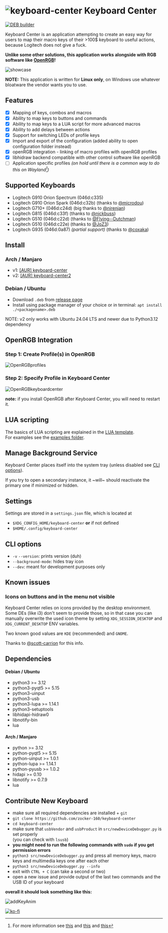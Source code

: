 # ![keyboard-center](images/g910-icon.png) Keyboard Center

[![DEB builder](https://github.com/zocker-160/keyboard-center/actions/workflows/debbuilder.yml/badge.svg)](https://github.com/zocker-160/keyboard-center/actions/workflows/debbuilder.yml)

Keyboard Center is an application attempting to create an easy way for users to map their macro keys of their >100$ keyboard to useful actions, because Logitech does not give a fuck.

**Unlike some other solutions, this application works alongside with RGB software like [OpenRGB](https://openrgb.org/)!**

![showcase](images/animation2.gif)

**NOTE:** This application is written for **Linux only**, on Windows use whatever bloatware the vendor wants you to use.

## Features

- [x] Mapping of keys, combos and macros
- [x] Ability to map keys to buttons and commands
- [x] Ability to map keys to a LUA script for more advanced macros
- [x] Ability to add delays between actions
- [x] Support for switching LEDs of profile keys
- [x] Import and export of the configuration (added ability to open configuration folder instead)
- [x] openRGB integration - linking of macro profiles with openRGB profiles
- [x] libhidraw backend compatible with other control software like openRGB
- [ ] Application specific profiles *(on hold until there is a common way to do this on Wayland[^1])*

[^1]: For more information see [this](https://github.com/flatpak/xdg-desktop-portal/issues/304) and [this](https://unix.stackexchange.com/questions/399753/how-to-get-a-list-of-active-windows-when-using-wayland) and [this](https://askubuntu.com/questions/1414320/how-to-get-current-active-window-in-ubuntu-22-04)

## Supported Keyboards

- Logitech G910 Orion Spectrum (046d:c335)
- Logitech G910 Orion Spark (046d:c32b) (thanks to [@microdou](https://github.com/microdou))
- Logitech G710+ (046d:c24d) (big thanks to [@nirenjan](https://github.com/nirenjan))
- Logitech G815 (046d:c33f) (thanks to [@nickbuss](https://github.com/nickbuss))
- Logitech G510 (046d:c22d) (thanks to [@Flying--Dutchman](https://github.com/Flying--Dutchman))
- Logitech G510 (046d:c22e) (thanks to [@JoZ3](https://github.com/JoZ3))
- Logitech G935 (046d:0a87) _(partial support)_ (thanks to [@coxaka](https://github.com/coxaka))

## Install

### Arch / Manjaro

- v1: [[AUR] keyboard-center](https://aur.archlinux.org/packages/keyboard-center/)
- v2: [[AUR] keyboard-center2](https://aur.archlinux.org/packages/keyboard-center2/)

### Debian / Ubuntu

- Download `.deb` from [release page](https://github.com/zocker-160/keyboard-center/releases)
- Install using package manager of your choice or in terminal: `apt install ./<packagename>.deb`

NOTE: v2 only works with Ubuntu 24.04 LTS and newer due to Python3.12 dependency

## OpenRGB Integration
### Step 1: Create Profile(s) in OpenRGB
![OpenRGBprofiles](images/OpenRGBprofiles.png)

### Step 2: Specify Profile in Keyboard Center

![OpenRGBkeyboardcenter](images/OpenRGBkeyboardc.png)

**note:** if you install OpenRGB after Keyboard Center, you will need to restart it.

## LUA scripting

The basics of LUA scripting are explained in the [LUA template](src/lua/template.lua). \
For examples see the [examples folder](lua_examples/).

## Manage Background Service

Keyboard Center places itself into the system tray (unless disabled see [CLI options](#cli-options)).

If you try to open a secondary instance, it ~will~ should reactivate the primary one if minimized or hidden.

## Settings

Settings are stored in a `settings.json` file, which is located at
- `$XDG_CONFIG_HOME/keyboard-center` **or** if not defined
- `$HOME/.config/keyboard-center`

## CLI options

- `-v` `--version`: prints version (duh)
- `--background-mode`: hides tray icon
- `--dev`: meant for development purposes only

## Known issues
### Icons on buttons and in the menu not visible

Keyboard Center relies on icons provided by the desktop environment. 
Some DEs (like i3) don't seem to provide those, so in that case you can manually overwrite the used icon theme by setting `XDG_SESSION_DESKTOP` and `XDG_CURRENT_DESKTOP` ENV variables.

Two known good values are `KDE` (recommended) and `GNOME`.

Thanks to [@scott-carrion](https://github.com/scott-carrion) for this info.

## Dependencies
#### Debian / Ubuntu
- python3 >= 3.12
- python3-pyqt5 >= 5.15
- python3-uinput
- python3-usb
- python3-lupa >= 1.14.1
- python3-setuptools
- libhidapi-hidraw0
- libnotify-bin
- lua

#### Arch / Manjaro
- python >= 3.12
- python-pyqt5 >= 5.15
- python-uinput >= 1.0.1
- python-lupa >= 1.14.1
- python-pyusb >= 1.0.2
- hidapi >= 0.10
- libnotify >= 0.7.9
- lua

## Contribute New Keyboard

- make sure all required dependencies are installed + `git`
- `git clone https://github.com/zocker-160/keyboard-center`
- `cd keyboard-center`
- make sure that `usbVendor` and `usbProduct` in `src/newDeviceDebugger.py` is set properly\
(you can check with `lsusb`)
- **you might need to run the following commands with `sudo` if you get permission errors**
- `python3 src/newDeviceDebugger.py` and press all memory keys, macro keys and multimedia keys one after each other
- `python3 src/newDeviceDebugger.py --info`
- exit with `CTRL + C` (can take a second or two)
- open a new issue and provide output of the last two commands and the USB ID of your keyboard

**overall it should look something like this:**

![addKeyAnim](images/KeyboardCenter_add.gif)


[![ko-fi](https://ko-fi.com/img/githubbutton_sm.svg)](https://ko-fi.com/Y8Y4JIQ4Z)

